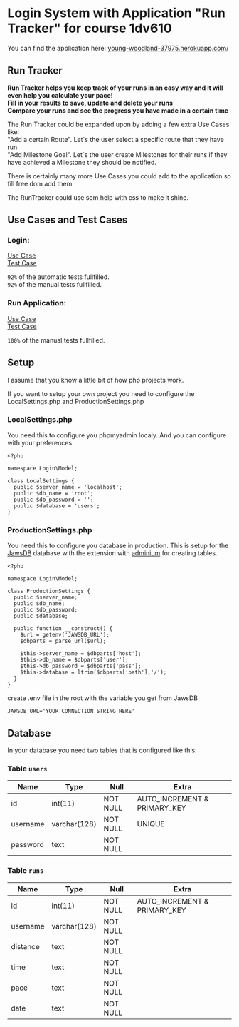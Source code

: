 # Login System with Application "Run Tracker" for course 1dv610

You can find the application here: [young-woodland-37975.herokuapp.com/](https://young-woodland-37975.herokuapp.com/)

## Run Tracker
**Run Tracker helps you keep track of your runs in an easy way and it will even help you calculate your pace!**    
**Fill in your results to save, update and delete your runs**  
**Compare your runs and see the progress you have made in a certain time**  
  
The Run Tracker could be expanded upon by adding a few extra Use Cases like:   
"Add a certain Route". Let´s the user select a specific route that they have run.  
"Add Milestone Goal". Let´s the user create Milestones for their runs if they have achieved a Milestone they should be notified.  

There is certainly many more Use Cases you could add to the application so fill free dom add them.

The RunTracker could use som help with css to make it shine.


## Use Cases and Test Cases

### Login:
[Use Case](https://github.com/niklasnilsson87/1dv610_lab2/wiki/Use-Case-for-Login)  
[Test Case](https://github.com/niklasnilsson87/1dv610_lab2/wiki/Test-Case-for-Login)

`92%` of the automatic tests fullfilled.  
`92%` of the manual tests fullfilled.

### Run Application:
[Use Case](https://github.com/niklasnilsson87/1dv610_lab2/wiki/Use-Case-for-Run-Application)  
[Test Case](https://github.com/niklasnilsson87/1dv610_lab2/wiki/Test-Case-for-Run-Application)

`100%` of the manual tests fullfilled.

## Setup

I assume that you know a little bit of how php projects work.

If you want to setup your own project you need to configure the LocalSettings.php and ProductionSettings.php

### LocalSettings.php

You need this to configure you phpmyadmin localy.
And you can configure with your preferences.

```
<?php

namespace Login\Model;

class LocalSettings {
  public $server_name = 'localhost';
  public $db_name = 'root';
  public $db_password = '';
  public $database = 'users';
}

```

### ProductionSettings.php

You need this to configure you database in production.
This is setup for the [JawsDB](https://www.jawsdb.com/) database with the extension with [adminium](adminium.io) for creating tables.

```
<?php

namespace Login\Model;

class ProductionSettings {
  public $server_name;
  public $db_name;
  public $db_password;
  public $database;

  public function __construct() {
    $url = getenv('JAWSDB_URL');
    $dbparts = parse_url($url);

    $this->server_name = $dbparts['host'];
    $this->db_name = $dbparts['user'];
    $this->db_password = $dbparts['pass'];
    $this->database = ltrim($dbparts['path'],'/');
  }
}

```

create .env file in the root with the variable you get from JawsDB
```
JAWSDB_URL='YOUR CONNECTION STRING HERE'
```
## Database

In your database you need two tables that is configured like this:

### Table `users`

| Name | Type | Null | Extra |
| ----------- | ----------- | ----------- | ----------- |
| id | int(11) | NOT NULL | AUTO_INCREMENT & PRIMARY_KEY |
| username | varchar(128) | NOT NULL | UNIQUE |
| password | text | NOT NULL |  |

### Table `runs`

| Name | Type | Null | Extra |
| ----------- | ----------- | ----------- | ----------- |
| id | int(11) | NOT NULL | AUTO_INCREMENT & PRIMARY_KEY |
| username | varchar(128) | NOT NULL |  |
| distance | text | NOT NULL | |
| time | text | NOT NULL | |
| pace | text | NOT NULL | |
| date | text | NOT NULL | |

